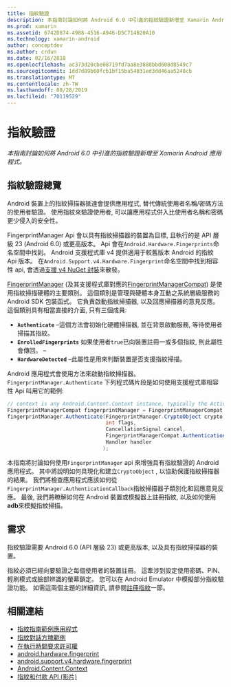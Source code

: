 ```yaml
---
title: 指紋驗證
description: 本指南討論如何將 Android 6.0 中引進的指紋驗證新增至 Xamarin Android 應用程式。
ms.prod: xamarin
ms.assetid: 6742D874-4988-4516-A946-D5C714B20A10
ms.technology: xamarin-android
author: conceptdev
ms.author: crdun
ms.date: 02/16/2018
ms.openlocfilehash: ac373d20cbe08719fd7aa8e3888bbd608d8549c7
ms.sourcegitcommit: 1dd7d09b60fcb1bf15ba54831ed3dd46aa5240cb
ms.translationtype: MT
ms.contentlocale: zh-TW
ms.lasthandoff: 08/28/2019
ms.locfileid: "70119529"
---
```

# <a name="fingerprint-authentication"></a>指紋驗證

_本指南討論如何將 Android 6.0 中引進的指紋驗證新增至 Xamarin Android 應用程式。_


## <a name="fingerprint-authentication-overview"></a>指紋驗證總覽

Android 裝置上的指紋掃描器抵達會提供應用程式, 替代傳統使用者名稱/密碼方法的使用者驗證。 使用指紋來驗證使用者, 可以讓應用程式併入比使用者名稱和密碼更少侵入的安全性。

FingerprintManager Api 會以具有指紋掃描器的裝置為目標, 且執行的是 API 層級 23 (Android 6.0) 或更高版本。 Api 會在`Android.Hardware.Fingerprints`命名空間中找到。 Android 支援程式庫 v4 提供適用于較舊版本 Android 的指紋 Api 版本。 在`Android.Support.v4.Hardware.Fingerprint`命名空間中找到相容性 api, 會透過[支援 v4 NuGet 封裝](https://www.nuget.org/packages/Xamarin.Android.Support.v4/)來散發。

[FingerprintManager](https://developer.android.com/reference/android/hardware/fingerprint/FingerprintManager.html) (及其支援程式庫對應的[FingerprintManagerCompat](https://developer.android.com/reference/android/support/v4/hardware/fingerprint/FingerprintManagerCompat.html)) 是使用指紋掃描硬體的主要類別。 這個類別是管理與硬體本身互動之系統層級服務的 Android SDK 包裝函式。 它負責啟動指紋掃描器, 以及回應掃描器的意見反應。 這個類別具有相當直接的介面, 只有三個成員:

- **`Authenticate`** &ndash;這個方法會初始化硬體掃描器, 並在背景啟動服務, 等待使用者掃描其指紋。
- **`EnrolledFingerprints`** 如果使用者`true`已向裝置註冊一或多個指紋, 則此屬性會傳回。 &ndash;
- **`HardwareDetected`** &ndash;此屬性是用來判斷裝置是否支援指紋掃描。

Android 應用程式會使用方法來啟動指紋掃描器。`FingerprintManager.Authenticate` 下列程式碼片段是如何使用支援程式庫相容性 Api 叫用它的範例:

```csharp
// context is any Android.Content.Context instance, typically the Activity 
FingerprintManagerCompat fingerprintManager = FingerprintManagerCompat.From(context);
fingerprintManager.Authenticate(FingerprintManager.CryptoObject crypto,
                                int flags,
                                CancellationSignal cancel,
                                FingerprintManagerCompat.AuthenticationCallback callback,
                                Handler handler
                               );
```

本指南將討論如何使用`FingerprintManager` api 來增強具有指紋驗證的 Android 應用程式。 其中將說明如何具現化和建立`CryptoObject` , 以協助保護指紋掃描器的結果。 我們將檢查應用程式應該如何從`FingerprintManager.AuthenticationCallback`指紋掃描器子類別化和回應意見反應。 最後, 我們將瞭解如何在 Android 裝置或模擬器上註冊指紋, 以及如何使用**adb**來模擬指紋掃描。

## <a name="requirements"></a>需求

指紋驗證需要 Android 6.0 (API 層級 23) 或更高版本, 以及具有指紋掃描器的裝置。 

指紋必須已經向要驗證之每個使用者的裝置註冊。 這牽涉到設定使用密碼、PIN、輕刷模式或臉部辨識的螢幕鎖定。 您可以在 Android Emulator 中模擬部分指紋驗證功能。  如需這兩個主題的詳細資訊, 請參閱[註冊指紋](enrolling-fingerprint.md)一節。 






## <a name="related-links"></a>相關連結

- [指紋指南範例應用程式](https://docs.microsoft.com/samples/xamarin/monodroid-samples/fingerprintguide)
- [指紋對話方塊範例](https://docs.microsoft.com/samples/xamarin/monodroid-samples/android-m-fingerprintdialog)
- [在執行時間要求許可權](https://developer.android.com/training/permissions/requesting.html)
- [android.hardware.fingerprint](https://developer.android.com/reference/android/hardware/fingerprint/package-summary.html)
- [android.support.v4.hardware.fingerprint](https://developer.android.com/reference/android/support/v4/hardware/fingerprint/package-summary.html)
- [Android.Content.Context](xref:Android.Content.Context)
- [指紋和付款 API (影片)](https://youtu.be/VOn7VrTRlA4)
